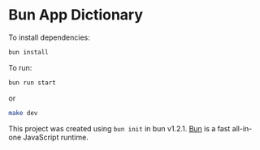 # Bun App Dictionary

To install dependencies:

```bash
bun install
```

To run:

```bash
bun run start
```

or

```bash
make dev
```

This project was created using `bun init` in bun v1.2.1. [Bun](https://bun.sh) is a fast all-in-one JavaScript runtime.
